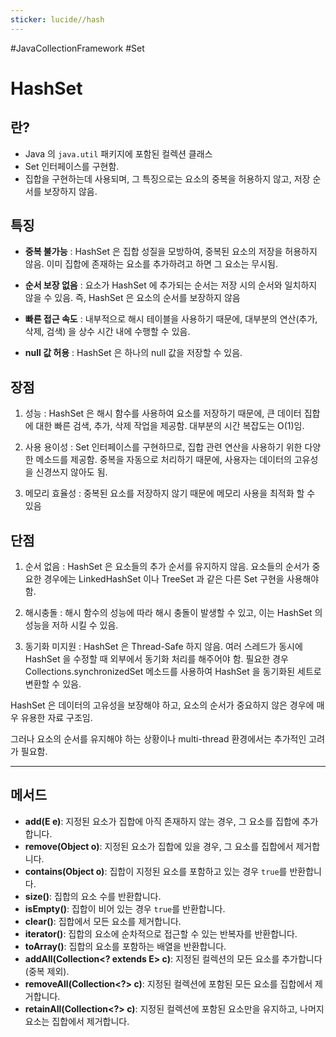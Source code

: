 ```yaml
---
sticker: lucide//hash
---
```

#JavaCollectionFramework  #Set
# HashSet

## 란?
* Java 의 `java.util` 패키지에 포함된 컬렉션 클래스
* Set 인터페이스를 구현함.
* 집합을 구현하는데 사용되며, 그 특징으로는 요소의 중복을 허용하지 않고, 저장 순서를 보장하지 않음.


## 특징
* **중복 불가능**  :  HashSet 은 집합 성질을 모방하여, 중복된 요소의 저장을 허용하지 않음. 이미 집합에 존재하는 요소를 추가하려고 하면 그 요소는 무시됨.
  
* **순서 보장 없음** : 요소가 HashSet 에 추가되는 순서는 저장 시의 순서와 일치하지 않을 수 있음. 즉, HashSet 은 요소의 순서를 보장하지 않음 
  
* **빠른 접근 속도** : 내부적으로 해시 테이블을 사용하기 때문에, 대부분의 연산(추가,삭제, 검색) 을 상수 시간 내에 수행할 수 있음.
  
* **null 값 허용** : HashSet 은 하나의 null 값을 저장할 수 있음.


## 장점

1. 성능 : HashSet 은 해시 함수를 사용하여 요소를 저장하기 때문에, 큰 데이터 집합에 대한 빠른 검색, 추가, 삭제 작업을 제공함. 대부분의 시간 복잡도는 O(1)임.
   
2. 사용 용이성 : Set 인터페이스를 구현하므로, 집합 관련 연산을 사용하기 위한 다양한 메소드를 제공함. 중복을 자동으로 처리하기 때문에, 사용자는 데이터의 고유성을 신경쓰지 않아도 됨.
   
3. 메모리 효율성 : 중복된 요소를 저장하지 않기 때문에 메모리 사용을 최적화 할 수 있음


## 단점

1. 순서 없음 : HashSet 은 요소들의 추가 순서를 유지하지 않음. 요소들의 순서가 중요한 경우에는 LinkedHashSet 이나 TreeSet 과 같은 다른 Set 구현을 사용해야함.
   
2. 해시충돌 : 해시 함수의 성능에 따라 해시 충돌이 발생할 수 있고, 이는 HashSet 의 성능을 저하 시킬 수 있음.
   
3. 동기화 미지원 : HashSet 은 Thread-Safe 하지 않음. 여러 스레드가 동시에 HashSet 을 수정할 때 외부에서 동기화 처리를 해주어야 함. 필요한 경우 Collections.synchronizedSet 메소드를 사용하여 HashSet 을 동기화된 세트로 변환할 수 있음.


HashSet 은 데이터의 고유성을 보장해야 하고, 요소의 순서가 중요하지 않은 경우에 매우 유용한 자료 구조임. 

그러나 요소의 순서를 유지해야 하는 상황이나 multi-thread 환경에서는 추가적인 고려가 필요함.

---

## 메서드

- **add(E e)**: 지정된 요소가 집합에 아직 존재하지 않는 경우, 그 요소를 집합에 추가합니다.
- **remove(Object o)**: 지정된 요소가 집합에 있을 경우, 그 요소를 집합에서 제거합니다.
- **contains(Object o)**: 집합이 지정된 요소를 포함하고 있는 경우 `true`를 반환합니다.
- **size()**: 집합의 요소 수를 반환합니다.
- **isEmpty()**: 집합이 비어 있는 경우 `true`를 반환합니다.
- **clear()**: 집합에서 모든 요소를 제거합니다.
- **iterator()**: 집합의 요소에 순차적으로 접근할 수 있는 반복자를 반환합니다.
- **toArray()**: 집합의 요소를 포함하는 배열을 반환합니다.
- **addAll(Collection<? extends E> c)**: 지정된 컬렉션의 모든 요소를 추가합니다(중복 제외).
- **removeAll(Collection<?> c)**: 지정된 컬렉션에 포함된 모든 요소를 집합에서 제거합니다.
- **retainAll(Collection<?> c)**: 지정된 컬렉션에 포함된 요소만을 유지하고, 나머지 요소는 집합에서 제거합니다.